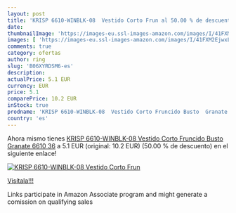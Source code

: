 ```yaml
---
layout: post
title: 'KRISP 6610-WINBLK-08  Vestido Corto Frun al 50.00 % de descuento'
date: 
thumbnailImage: 'https://images-eu.ssl-images-amazon.com/images/I/41FXM2EjwxL._SL200_.jpg'
images: [ 'https://images-eu.ssl-images-amazon.com/images/I/41FXM2EjwxL._SL200_.jpg' ]
comments: true
category: ofertas
author: ring
slug: 'B06XYRDSM6-es'
description:
actualPrice: 5.1 EUR
currency: EUR
price: 5.1
comparePrice: 10.2 EUR
inStock: true
prodname: 'KRISP 6610-WINBLK-08  Vestido Corto Fruncido Busto  Granate  6610   36'
country: 'es'
---
```


Ahora mismo tienes [KRISP 6610-WINBLK-08  Vestido Corto Fruncido Busto  Granate  6610   36](https://www.amazon.es/dp/B06XYRDSM6/?tag=tolees-21) a 5.1 EUR (original: 10.2 EUR) (50.00 %  de descuento) en el siguiente enlace!

[![KRISP 6610-WINBLK-08  Vestido Corto Frun](https://images-eu.ssl-images-amazon.com/images/I/41FXM2EjwxL._SL200_.jpg)](https://www.amazon.es/dp/B06XYRDSM6/?tag=tolees-21)

[Visítala!!!](https://www.amazon.es/dp/B06XYRDSM6/?tag=tolees-21)

Links participate in Amazon Associate program and might generate a comission on qualifying sales
